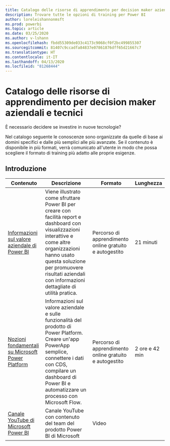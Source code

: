 ```yaml
---
title: Catalogo delle risorse di apprendimento per decision maker aziendali e tecnici
description: Trovare tutte le opzioni di training per Power BI
author: loreleishannonmsft
ms.prod: powerbi
ms.topic: article
ms.date: 03/25/2020
ms.author: v-lshann
ms.openlocfilehash: fbdd55309de033c4173c9068cf0f2bc499855307
ms.sourcegitcommit: 81407c9ccadfa84837e07861876dff65d21667c7
ms.translationtype: HT
ms.contentlocale: it-IT
ms.lasthandoff: 04/13/2020
ms.locfileid: "81268444"
---
```

# <a name="business-and-technical-decision-makers-learning-catalog"></a>Catalogo delle risorse di apprendimento per decision maker aziendali e tecnici

È necessario decidere se investire in nuove tecnologie? 

Nel catalogo seguente le conoscenze sono organizzate da quelle di base ai domini specifici e dalle più semplici alle più avanzate. Se il contenuto è disponibile in più formati, verrà comunicato all'utente in modo che possa scegliere il formato di training più adatto alle proprie esigenze. 

## <a name="get-started"></a>Introduzione<a name="get-started"></a>
| Contenuto  | Descrizione  | Formato  | Lunghezza     |
|---------------------------------------------------------------------------------------------------------------|------------------------------------------------------------------------------------------------------------------------------------------------------------------------------------------------------------------------|---------------------------------------|------------|
| [Informazioni sul valore aziendale di Power BI](https://docs.microsoft.com/learn/modules/introduction-power-bi/) | Viene illustrato come sfruttare Power BI per creare con facilità report e dashboard con visualizzazioni interattive e come altre organizzazioni hanno usato questa soluzione per promuovere risultati aziendali con informazioni dettagliate di utilità pratica. | Percorso di apprendimento online gratuito e autogestito | 21 minuti |
| [Nozioni fondamentali su Microsoft Power Platform](https://docs.microsoft.com/learn/paths/power-plat-fundamentals/)      | Informazioni sul valore aziendale e sulle funzionalità del prodotto di Power Platform. Creare un'app PowerApp semplice, connettere i dati con CDS, compilare un dashboard di Power BI e automatizzare un processo con Microsoft Flow.                          | Percorso di apprendimento online gratuito e autogestito | 2 ore e 42 min  |
| [Canale YouTube di Microsoft Power BI](https://www.youtube.com/user/mspowerbi/videos)  | Canale YouTube con contenuto del team del prodotto Power BI di Microsoft  | Video   |            |
